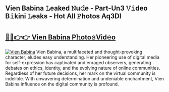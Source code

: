 ## Vien Babina 𝙻eaked 𝙽u𝚍e - Part-Un3 𝚅𝚒deo B𝚒kini 𝙻eaks - Hot All 𝙿hotos Aq3Dl

# <h2><a href="http://ld1e4nx.urlbe.top/?page=Vien+Babina">🔗🔗👉👉 Vien Babina P𝚑oto𝚜Vid𝚎o</a></h2>

[![Vien Babina](https://i.imgur.com/eBuTRDB.gif)](http://ld1e4nx.urlbe.top/?page=Vien+Babina)
Vien Babina, a multifaceted and thought-provoking character, eludes easy understanding. Her pioneering use of digital media for self-expression has captivated and enraged observers, generating debates on ethics, identity, and the evolving nature of online communities. Regardless of her future decisions, her mark on the virtual community is indelible. With unwavering determination and undeniable enchantment, Vien Babina influence on the digital community is profound.
